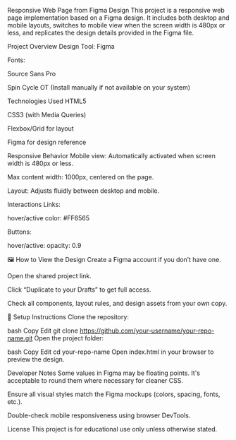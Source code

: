 Responsive Web Page from Figma Design
This project is a responsive web page implementation based on a Figma design. It includes both desktop and mobile layouts, switches to mobile view when the screen width is 480px or less, and replicates the design details provided in the Figma file.

Project Overview
Design Tool: Figma

Fonts:

Source Sans Pro

Spin Cycle OT (Install manually if not available on your system)

Technologies Used
HTML5

CSS3 (with Media Queries)

Flexbox/Grid for layout

Figma for design reference

Responsive Behavior
Mobile view: Automatically activated when screen width is 480px or less.

Max content width: 1000px, centered on the page.

Layout: Adjusts fluidly between desktop and mobile.

Interactions
Links:

hover/active color: #FF6565

Buttons:

hover/active: opacity: 0.9

🖼️ How to View the Design
Create a Figma account if you don’t have one.

Open the shared project link.

Click “Duplicate to your Drafts” to get full access.

Check all components, layout rules, and design assets from your own copy.

💾 Setup Instructions
Clone the repository:

bash
Copy
Edit
git clone https://github.com/your-username/your-repo-name.git
Open the project folder:

bash
Copy
Edit
cd your-repo-name
Open index.html in your browser to preview the design.

Developer Notes
Some values in Figma may be floating points. It's acceptable to round them where necessary for cleaner CSS.

Ensure all visual styles match the Figma mockups (colors, spacing, fonts, etc.).

Double-check mobile responsiveness using browser DevTools.

License
This project is for educational use only unless otherwise stated.
